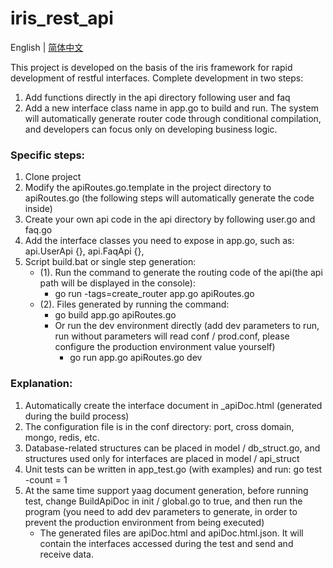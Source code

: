 # iris_rest_api

English | [简体中文](./README-zh.md)

This project is developed on the basis of the iris framework for rapid development of restful interfaces.
Complete development in two steps:
1. Add functions directly in the api directory following user and faq
2. Add a new interface class name in app.go to build and run.
The system will automatically generate router code through conditional compilation, and developers can focus only on developing business logic.


### Specific steps:
1. Clone project
2. Modify the apiRoutes.go.template in the project directory to apiRoutes.go (the following steps will automatically generate the code inside)
3. Create your own api code in the api directory by following user.go and faq.go
4. Add the interface classes you need to expose in app.go, such as: api.UserApi {}, api.FaqApi {},
5. Script build.bat or single step generation:
   -  (1). Run the command to generate the routing code of the api(the api path will be displayed in the console):
        - go run -tags=create_router app.go apiRoutes.go
   -  (2). Files generated by running the command:
        - go build app.go apiRoutes.go
        - Or run the dev environment directly (add dev parameters to run, run without parameters will read conf / prod.conf, please configure the production environment value yourself)
            - go run  app.go apiRoutes.go dev

### Explanation:
1. Automatically create the interface document in _apiDoc.html (generated during the build process)
2. The configuration file is in the conf directory: port, cross domain, mongo, redis, etc.
3. Database-related structures can be placed in model / db_struct.go, and structures used only for interfaces are placed in model / api_struct
4. Unit tests can be written in app_test.go (with examples) and run: go test -count = 1
5. At the same time support yaag document generation, before running test, change BuildApiDoc in init / global.go to true, and then run the program (you need to add dev parameters to generate, in order to prevent the production environment from being executed)
   - The generated files are apiDoc.html and apiDoc.html.json. It will contain the interfaces accessed during the test and send and receive data.

